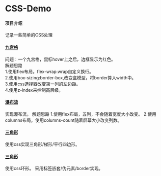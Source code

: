 # CSS-Demo

#### 项目介绍
记录一些简单的CSS处理

#### [九宫格](https://gitee.com/LuckyFBB/CSS-Demo/tree/master/nine-grid)  
问题：一个九宫格，鼠标hover上之后，边框显示为红色。  
解题思路  
1.使用flex布局，flex-wrap:wrap自定义换行。  
2.使用box-sizing:border-box,改变盒模型，将border算入width中。  
3.使用css选择器改变第一列的左边距。  
4.使用z-index来控制高层级。

#### [瀑布流](https://github.com/LuckyFBB/CSS-Effect/tree/master/Masonry-Layouts)  
实现瀑布流。
解题思路
1.使用flex布局，五列，不会随着宽度大小改变。
2.使用columns布局，使用columns-count随着屏幕大小改变列数。

#### [三角形](https://github.com/LuckyFBB/CSS-Effect/tree/master/triangle)
使用css实现三角形/梯形/平行四边形。

#### [三角形](https://github.com/LuckyFBB/CSS-Effect/tree/master/annulus)
使用css环形。
采用标签嵌套/伪元素/border实现。